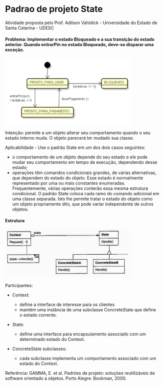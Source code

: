 # Padrao de projeto State 

Atividade proposta pelo Prof. Adilson Vahldick - Universidade do Estado de Santa Catarina - UDESC

#### Problema: Implementar o estado Bloqueado e a sua transição do estado anterior. Quando entrarPin no estado Bloqueado, deve-se disparar uma exceção.

![Diagrama](https://github.com/camimassaneiro/Padrao-de-projeto-State-/blob/master/diagrama%202%20state.PNG)

Intenção: permite a um objeto alterar seu comportamento quando o seu estado interno muda. O objeto parecerá ter mudado sua classe.

Aplicabilidade - Use o padrão State em um dos dois casos seguintes:
- o comportamento de um objeto depende do seu estado e ele pode mudar seu comportamento em tempo de execução, dependendo desse estado;
- operações têm comandos condicionais grandes, de várias alternativas, que dependem do estado do objeto. Esse estado é normalmente representado por uma ou mais constantes enumeradas. Frequentemente, várias operações conterão essa mesma estrutura condicional. O padrão State coloca cada ramo do comando adicional em uma classe separada. Isto lhe permite tratar o estado do objeto como um objeto propriamente dito, que pode variar independente de outros objetos.

#### Estrutura 

![Estrutura State](https://github.com/camimassaneiro/Padrao-de-projeto-State-/blob/master/Estrutura%20State.PNG)

Participantes:

- Context:
	- define a interface de interesse para os clientes
	- mantém uma instância de uma subclasse ConcreteState que define o estado corrente.

- State:
	- define uma interface para encapsulamento associado com um determinado estado do Context.

- ConcreteState subclasses:
	- cada subclasse implementa um comportamento associado com um estado do Context.


Referência: GAMMA, E. et al. Padrões de projeto: soluções reutilizáveis de software orientado a objetos. Porto Alegre: Bookman, 2000.
